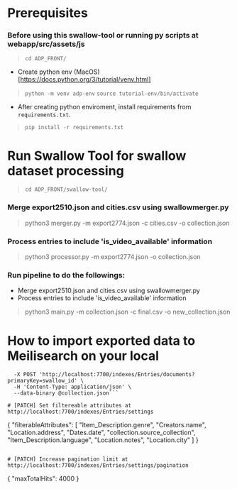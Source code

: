 # Prerequisites
### Before using this swallow-tool or running py scripts at webapp/src/assets/js
> `cd ADP_FRONT/`

- Create python env (MacOS) [https://docs.python.org/3/tutorial/venv.html]
> `python -m venv adp-env`
> `source tutorial-env/bin/activate`

- After creating python enviroment, install requirements from `requirements.txt`.
> `pip install -r requirements.txt`


# Run Swallow Tool for swallow dataset processing
> `cd ADP_FRONT/swallow-tool/`

### Merge export2510.json and cities.csv using swallowmerger.py
> python3 merger.py -m export2774.json -c cities.csv -o collection.json

### Process entries to include 'is_video_available' information
> python3 processor.py -m export2774.json -o collection.json
### Run pipeline to do the followings:
- Merge export2510.json and cities.csv using swallowmerger.py
- Process entries to include 'is_video_available' information
> python3 main.py -m collection.json -c final.csv -o new_collection.json

# How to import exported data to Meilisearch on your local
```curl \
  -X POST 'http://localhost:7700/indexes/Entries/documents?primaryKey=swallow_id' \
  -H 'Content-Type: application/json' \
  --data-binary @collection.json```

# [PATCH] Set filtereable attributes at http://localhost:7700/indexes/Entries/settings
```
{
    "filterableAttributes": [
      "Item_Description.genre",
      "Creators.name",
      "Location.address",
      "Dates.date",
      "collection.source_collection",
      "Item_Description.language",
      "Location.notes",
      "Location.city"
    ]
}
```

# [PATCH] Increase pagination limit at http://localhost:7700/indexes/Entries/settings/pagination
```
{
    "maxTotalHits": 4000
}
```